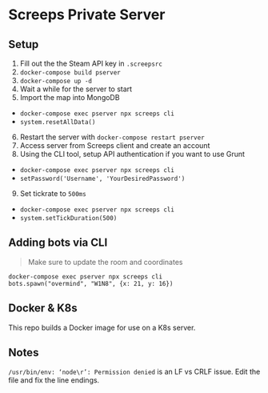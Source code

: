 # Screeps Private Server

## Setup

1. Fill out the the Steam API key in `.screepsrc`
2. `docker-compose build pserver`
3. `docker-compose up -d`
4. Wait a while for the server to start
5. Import the map into MongoDB
  * `docker-compose exec pserver npx screeps cli`
  * `system.resetAllData()`
6. Restart the server with `docker-compose restart pserver`
7. Access server from Screeps client and create an account
8. Using the CLI tool, setup API authentication if you want to use Grunt
  * `docker-compose exec pserver npx screeps cli`
  * `setPassword('Username', 'YourDesiredPassword')`
9. Set tickrate to `500ms`
  * `docker-compose exec pserver npx screeps cli`
  * `system.setTickDuration(500)`

## Adding bots via CLI

> Make sure to update the room and coordinates

```
docker-compose exec pserver npx screeps cli
bots.spawn("overmind", "W1N8", {x: 21, y: 16})
```

## Docker & K8s

This repo builds a Docker image for use on a K8s server. 

## Notes

`/usr/bin/env: ‘node\r’: Permission denied` is an LF vs CRLF issue. Edit the file and fix the line endings.